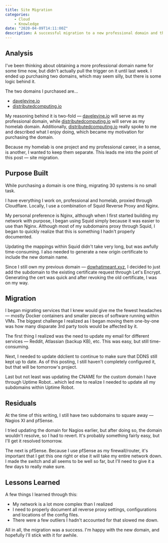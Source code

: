 ```yaml
---
title: Site Migration
categories:
    - Cloud
    - Knowledge
date: "2020-04-09T14:11:00Z"
description: A successful migration to a new professional domain and the lessons learned along the way.
---
```


## Analysis

I've been thinking about obtaining a more professional domain name for some time now, but didn't actually pull the trigger on it until last week. I ended up purchasing two domains, which may seem silly, but there is some logic behind it.

The two domains I purchased are...

* [davelevine.io](https://www.davelevine.io)
* [distributedcomputing.io](https://distributedcomputing.io)

My reasoning behind it is two-fold — [davelevine.io](https://www.davelevine.io) will serve as my professional domain, while [distributedcomputing.io](https://distributedcomputing.io) will serve as my homelab domain. Additionally, [distributedcomputing.io](https://distributedcomputing.io) really spoke to me and described what I enjoy doing, which became my motivation for purchasing the domain.

Because my homelab is one project and my professional career, in a sense, is another, I wanted to keep them separate. This leads me into the point of this post — site migration.

## Purpose Built

While purchasing a domain is one thing, migrating 30 systems is no small task.

I have everything I work on, professional and homelab, proxied through Cloudflare. Locally, I use a combination of Squid Reverse Proxy and Nginx.

My personal preference is Nginx, although when I first started building my network with purpose, I began using Squid simply because it was easier to use than Nginx. Although most of my subdomains proxy through Squid, I began to quickly realize that this is something I hadn't properly documented.

Updating the mappings within Squid didn't take very long, but was awfully time-consuming. I also needed to generate a new origin certificate to include the new domain name.

Since I still own my previous domain — [dowhatimeant.xyz](https://dowhatimeant.xyz), I decided to just add the subdomain to the existing certificate request through Let's Encrypt. Generating the cert was quick and after revoking the old certificate, I was on my way.

## Migration

I began migrating services that I knew would give me the fewest headaches — mostly Docker containers and smaller pieces of software running within VMs. The biggest challenge I realized as I began moving them one-by-one was how many disparate 3rd party tools would be affected by it.

The first thing I realized was the need to update my email for different services — Reddit, Atlassian (backup KB), etc. This was easy, but still time-consuming.

Next, I needed to update ddclient to continue to make sure that DDNS still kept up to date. As of this posting, I still haven't completely configured it, but that will be tomorrow's project.

Last but not least was updating the CNAME for the custom domain I have through Uptime Robot...which led me to realize I needed to update all my subdomains within Uptime Robot.

## Residuals

At the time of this writing, I still have two subdomains to square away — Nagios XI and pfSense.

I tried updating the domain for Nagios earlier, but after doing so, the domain wouldn't resolve, so I had to revert. It's probably something fairly easy, but I'll get it resolved tomorrow.

The next is pfSense. Because I use pfSense as my firewall/router, it's important that I get this one right or else it will take my entire network down. I made the switch and all seems to be well so far, but I'll need to give it a few days to really make sure.

## Lessons Learned

A few things I learned through this:

* My network is a lot more complex than I realized
* I need to properly document all reverse proxy settings, configurations and locations of the config files.
* There were a few outliers I hadn't accounted for that slowed me down.

All in all, the migration was a success. I'm happy with the new domain, and hopefully I'll stick with it for awhile.
